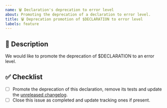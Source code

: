 ```yaml
---
name: 🗑️ Declaration's deprecation to error level
about: Promoting the deprecation of a declaration to error level.
title: 🗑️ Deprecation promotion of $DECLARATION to error level
labels: feature
---
```


## 📝 Description

We would like to promote the deprecation of $DECLARATION to an error level.

<!-- Uncomment this section if your issue depends on another one.
## 🔗 Dependencies

This issue is blocked by the following ones:
- [ ] #ITEM
-->

## ✅ Checklist

- [ ] Promote the deprecation of this declaration, remove its tests and update the [unreleased changelog].
- [ ] Close this issue as completed and update tracking ones if present.

[unreleased changelog]: https://github.com/kotools/types/blob/main/CHANGELOG.md#unreleased
